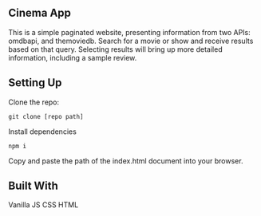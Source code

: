 ## Cinema App
This is a simple paginated website, presenting information from two APIs: omdbapi, and themoviedb. 
Search for a movie or show and receive results based on that query. Selecting results will bring up more detailed
information, including a sample review. 

## Setting Up
Clone the repo: 
```
git clone [repo path]
```
Install dependencies
```
npm i
```
Copy and paste the path of the index.html document into your browser.

## Built With
Vanilla JS
CSS
HTML



